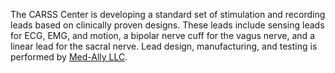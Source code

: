 The CARSS Center is developing a standard set of stimulation and recording leads based on clinically proven designs. These leads include sensing leads for ECG, EMG, and motion, a bipolar nerve cuff for the vagus nerve, and a linear lead for the sacral nerve. Lead design, manufacturing, and testing is performed by [Med-Ally LLC](https://med-ally.com/).
